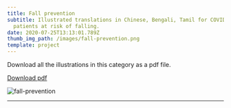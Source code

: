 ```yaml
---
title: Fall prevention
subtitle: Illustrated translations in Chinese, Bengali, Tamil for COVID-19
  patients at risk of falling.
date: 2020-07-25T13:13:01.789Z
thumb_img_path: /images/fall-prevention.png
template: project
---
```

Download all the illustrations in this category as a pdf file.

<a class="button" id="download-button" href="https://bit.ly/visualaid-fallprevention-pdf" target="_blank" rel="noopener nofollow" style="margin-bottom: 0.75em;">Download pdf</a>

![fall-prevention](/images/fall-prevention.png)

<hr/>